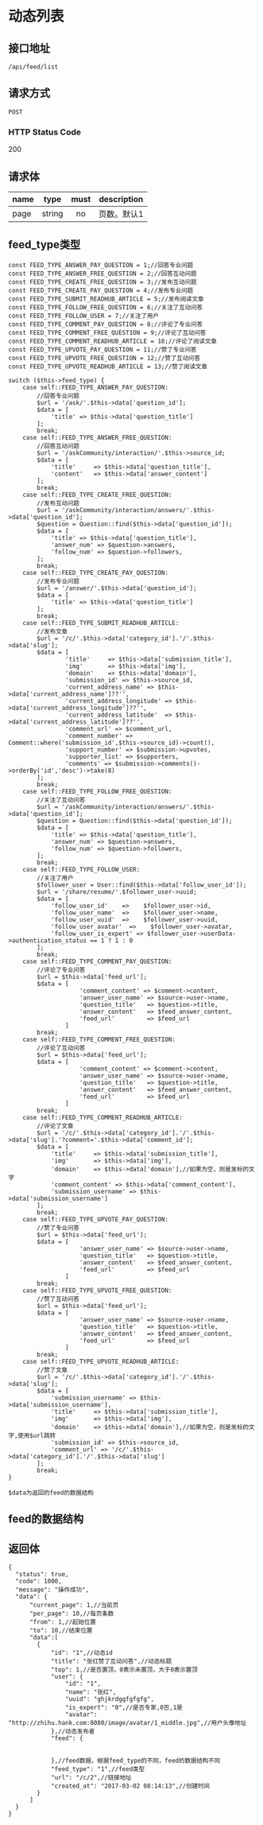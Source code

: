# 动态列表

## 接口地址

`/api/feed/list`

## 请求方式

`POST`

### HTTP Status Code

200

## 请求体

| name     | type     | must     | description |
|----------|:--------:|:--------:|:--------:|
| page   | string   | no      | 页数。默认1 |

## feed_type类型


    const FEED_TYPE_ANSWER_PAY_QUESTION = 1;//回答专业问题
    const FEED_TYPE_ANSWER_FREE_QUESTION = 2;//回答互动问题
    const FEED_TYPE_CREATE_FREE_QUESTION = 3;//发布互动问题
    const FEED_TYPE_CREATE_PAY_QUESTION = 4;//发布专业问题
    const FEED_TYPE_SUBMIT_READHUB_ARTICLE = 5;//发布阅读文章
    const FEED_TYPE_FOLLOW_FREE_QUESTION = 6;//关注了互动问答
    const FEED_TYPE_FOLLOW_USER = 7;//关注了用户
    const FEED_TYPE_COMMENT_PAY_QUESTION = 8;//评论了专业问答
    const FEED_TYPE_COMMENT_FREE_QUESTION = 9;//评论了互动问答
    const FEED_TYPE_COMMENT_READHUB_ARTICLE = 10;//评论了阅读文章
    const FEED_TYPE_UPVOTE_PAY_QUESTION = 11;//赞了专业问答
    const FEED_TYPE_UPVOTE_FREE_QUESTION = 12;//赞了互动问答
    const FEED_TYPE_UPVOTE_READHUB_ARTICLE = 13;//赞了阅读文章

    switch ($this->feed_type) {
        case self::FEED_TYPE_ANSWER_PAY_QUESTION:
            //回答专业问题
            $url = '/ask/'.$this->data['question_id'];
            $data = [
                'title' => $this->data['question_title']
            ];
            break;
        case self::FEED_TYPE_ANSWER_FREE_QUESTION:
            //回答互动问题
            $url = '/askCommunity/interaction/'.$this->source_id;
            $data = [
                'title'     => $this->data['question_title'],
                'content'   => $this->data['answer_content']
            ];
            break;
        case self::FEED_TYPE_CREATE_FREE_QUESTION:
            //发布互动问题
            $url = '/askCommunity/interaction/answers/'.$this->data['question_id'];
            $question = Question::find($this->data['question_id']);
            $data = [
                'title' => $this->data['question_title'],
                'answer_num' => $question->answers,
                'follow_num' => $question->followers,
            ];
            break;
        case self::FEED_TYPE_CREATE_PAY_QUESTION:
            //发布专业问题
            $url = '/answer/'.$this->data['question_id'];
            $data = [
                'title' => $this->data['question_title']
            ];
            break;
        case self::FEED_TYPE_SUBMIT_READHUB_ARTICLE:
            //发布文章
            $url = '/c/'.$this->data['category_id'].'/'.$this->data['slug'];
            $data = [
                    'title'     => $this->data['submission_title'],
                    'img'       => $this->data['img'],
                    'domain'    => $this->data['domain'],
                    'submission_id' => $this->source_id,
                    'current_address_name' => $this->data['current_address_name']??'',
                    'current_address_longitude' => $this->data['current_address_longitude']??'',
                    'current_address_latitude'  => $this->data['current_address_latitude']??'',
                    'comment_url' => $comment_url,
                    'comment_number' => Comment::where('submission_id',$this->source_id)->count(),
                    'support_number' => $submission->upvotes,
                    'supporter_list' => $supporters,
                    'comments' => $submission->comments()->orderBy('id','desc')->take(8)
            ];
            break;
        case self::FEED_TYPE_FOLLOW_FREE_QUESTION:
            //关注了互动问答
            $url = '/askCommunity/interaction/answers/'.$this->data['question_id'];
            $question = Question::find($this->data['question_id']);
            $data = [
                'title' => $this->data['question_title'],
                'answer_num' => $question->answers,
                'follow_num' => $question->followers,
            ];
            break;
        case self::FEED_TYPE_FOLLOW_USER:
            //关注了用户
            $follower_user = User::find($this->data['follow_user_id']);
            $url = '/share/resume/'.$follower_user->uuid;
            $data = [
                'follow_user_id'    =>    $follower_user->id,
                'follow_user_name'  =>    $follower_user->name,
                'follow_user_uuid'  =>    $follower_user->uuid,
                'follow_user_avatar'  =>    $follower_user->avatar,
                'follow_user_is_expert' => $follower_user->userData->authentication_status == 1 ? 1 : 0
            ];
            break;
        case self::FEED_TYPE_COMMENT_PAY_QUESTION:
            //评论了专业问答
            $url = $this->data['feed_url'];
            $data = [
                        'comment_content' => $comment->content,
                        'answer_user_name' => $source->user->name,
                        'question_title'   => $question->title,
                        'answer_content'   => $feed_answer_content,
                        'feed_url'         => $feed_url
                    ]
            break;
        case self::FEED_TYPE_COMMENT_FREE_QUESTION:
            //评论了互动问答
            $url = $this->data['feed_url'];
            $data = [
                        'comment_content' => $comment->content,
                        'answer_user_name' => $source->user->name,
                        'question_title'   => $question->title,
                        'answer_content'   => $feed_answer_content,
                        'feed_url'         => $feed_url
                    ]
            break;
        case self::FEED_TYPE_COMMENT_READHUB_ARTICLE:
            //评论了文章
            $url = '/c/'.$this->data['category_id'].'/'.$this->data['slug'].'?comment='.$this->data['comment_id'];
            $data = [
                'title'     => $this->data['submission_title'],
                'img'       => $this->data['img'],
                'domain'    => $this->data['domain'],//如果为空，则是发标的文字
                'comment_content' => $this->data['comment_content'],
                'submission_username' => $this->data['submission_username']
            ];
            break;
        case self::FEED_TYPE_UPVOTE_PAY_QUESTION:
            //赞了专业问答
            $url = $this->data['feed_url'];
            $data = [
                        'answer_user_name' => $source->user->name,
                        'question_title'   => $question->title,
                        'answer_content'   => $feed_answer_content,
                        'feed_url'         => $feed_url
                    ]
            break;
        case self::FEED_TYPE_UPVOTE_FREE_QUESTION:
            //赞了互动问答
            $url = $this->data['feed_url'];
            $data = [
                        'answer_user_name' => $source->user->name,
                        'question_title'   => $question->title,
                        'answer_content'   => $feed_answer_content,
                        'feed_url'         => $feed_url
                    ]
            break;
        case self::FEED_TYPE_UPVOTE_READHUB_ARTICLE:
            //赞了文章
            $url = '/c/'.$this->data['category_id'].'/'.$this->data['slug'];
            $data = [
                'submission_username' => $this->data['submission_username'],
                'title'     => $this->data['submission_title'],
                'img'       => $this->data['img'],
                'domain'    => $this->data['domain'],//如果为空，则是发标的文字,使用$url跳转
                'submission_id' => $this->source_id,
                'comment_url' => '/c/'.$this->data['category_id'].'/'.$this->data['slug']
            ];
            break;
    }
    
    $data为返回的feed的数据结构
    
## feed的数据结构



## 返回体

```json5
{
  "status": true,
  "code": 1000,
  "message": "操作成功",
  "data": {
      "current_page": 1,//当前页
      "per_page": 10,//每页条数
      "from": 1,//起始位置
      "to": 10,//结束位置
      "data":[
        {
            "id": "1",//动态id
            "title": "张红赞了互动问答",//动态标题
            "top": 1,//是否置顶，0表示未置顶，大于0表示置顶
            "user": {
                "id": "1",
                "name": "张红",
                "uuid": "ghjkrdggfgfgfg",
                "is_expert": "0",//是否专家,0否,1是
                "avatar": "http://zhihu.hank.com:8080/image/avatar/1_middle.jpg",//用户头像地址
            },//动态发布者
            "feed": {
            
            
            },//feed数据，根据feed_type的不同，feed的数据结构不同
            "feed_type": "1",//feed类型
            "url": "/c/2",//链接地址
            "created_at": "2017-03-02 08:14:13",//创建时间
        }
      ]
  }
}
``` 

